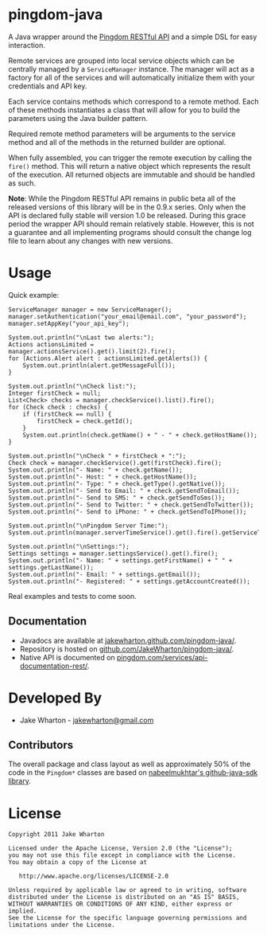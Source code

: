 pingdom-java
============

A Java wrapper around the [Pingdom RESTful API][1] and a simple DSL for easy
interaction.

Remote services are grouped into local service objects which can be centrally
managed by a `ServiceManager` instance. The manager will act as a factory for
all of the services and will automatically initialize them with your
credentials and API key.

Each service contains methods which correspond to a remote method. Each of
these methods instantiates a class that will allow for you to build the
parameters using the Java builder pattern.

Required remote method parameters will be arguments to the service method and
all of the methods in the returned builder are optional.

When fully assembled, you can trigger the remote execution by calling the
`fire()` method. This will return a native object which represents the result
of the execution. All returned objects are immutable and should be handled
as such.


**Note**: While the Pingdom RESTful API remains in public beta all of the
released versions of this library will be in the 0.9.x series. Only when the
API is declared fully stable will version 1.0 be released. During this grace
period the wrapper API should remain relatively stable. However, this is not a
guarantee and all implementing programs should consult the change log file to
learn about any changes with new versions.



Usage
=====

Quick example:

    ServiceManager manager = new ServiceManager();
    manager.setAuthentication("your_email@email.com", "your_password");
    manager.setAppKey("your_api_key");
    
    System.out.println("\nLast two alerts:");
    Actions actionsLimited = manager.actionsService().get().limit(2).fire();
    for (Actions.Alert alert : actionsLimited.getAlerts()) {
    	System.out.println(alert.getMessageFull());
    }
    
    System.out.println("\nCheck list:");
    Integer firstCheck = null;
    List<Check> checks = manager.checkService().list().fire();
    for (Check check : checks) {
    	if (firstCheck == null) {
    		firstCheck = check.getId();
    	}
    	System.out.println(check.getName() + " - " + check.getHostName());
    }
    
    System.out.println("\nCheck " + firstCheck + ":");
    Check check = manager.checkService().get(firstCheck).fire();
    System.out.println("- Name: " + check.getName());
    System.out.println("- Host: " + check.getHostName());
    System.out.println("- Type: " + check.getType().getNative());
    System.out.println("- Send to Email: " + check.getSendToEmail());
    System.out.println("- Send to SMS: " + check.getSendToSms());
    System.out.println("- Send to Twitter: " + check.getSendToTwitter());
    System.out.println("- Send to iPhone: " + check.getSendToIPhone());
    
    System.out.println("\nPingdom Server Time:");
    System.out.println(manager.serverTimeService().get().fire().getServiceTime());
    
    System.out.println("\nSettings:");
    Settings settings = manager.settingsService().get().fire();
    System.out.println("- Name: " + settings.getFirstName() + " " + settings.getLastName());
    System.out.println("- Email: " + settings.getEmail());
    System.out.println("- Registered: " + settings.getAccountCreated());

Real examples and tests to come soon.


Documentation
-------------

 * Javadocs are available at [jakewharton.github.com/pingdom-java/][2].
 * Repository is hosted on [github.com/JakeWharton/pingdom-java/][3].
 * Native API is documented on [pingdom.com/services/api-documentation-rest/][4].



Developed By
============

* Jake Wharton - <jakewharton@gmail.com>


Contributors
------------

The overall package and class layout as well as approximately 50% of the code
in the `Pingdom*` classes are based on [nabeelmukhtar's github-java-sdk
library][5].



License
=======

    Copyright 2011 Jake Wharton

    Licensed under the Apache License, Version 2.0 (the "License");
    you may not use this file except in compliance with the License.
    You may obtain a copy of the License at

       http://www.apache.org/licenses/LICENSE-2.0

    Unless required by applicable law or agreed to in writing, software
    distributed under the License is distributed on an "AS IS" BASIS,
    WITHOUT WARRANTIES OR CONDITIONS OF ANY KIND, either express or implied.
    See the License for the specific language governing permissions and
    limitations under the License.




 [1]: http://www.pingdom.com/services/api/
 [2]: http://jakewharton.github.com/pingdom-java/
 [3]: https://github.com/JakeWharton/pingdom-java/
 [4]: http://www.pingdom.com/services/api-documentation-rest/
 [5]: https://github.com/nabeelmukhtar/github-java-sdk
